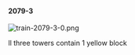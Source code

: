 #### 2079-3
![train-2079-3-0.png](https://github.com/lil-lab/nlvr/raw/master/nlvr/train/images/64/train-2079-3-0.png "train-2079-3-0.png")

ll three towers contain 1 yellow block